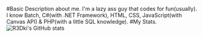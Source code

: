 #Basic Description about me.
I'm a lazy ass guy that codes for fun(usually).
I know Batch, C#(with .NET Framework), HTML, CSS, JavaScript(with Canvas API) & PHP(with a little SQL knowledge).
#My Stats.
![R3Dki's GitHub stats](https://github-readme-stats.vercel.app/api?username=R3Dki&theme=codeSTACKr&show_icons=true)
